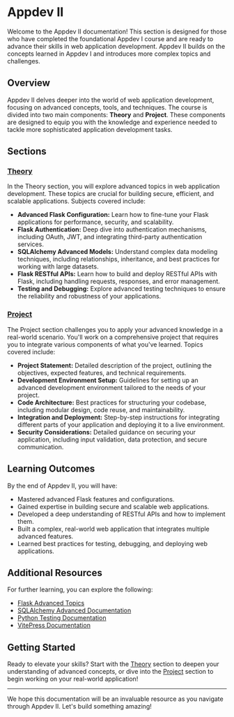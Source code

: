 # Appdev II

Welcome to the Appdev II documentation! This section is designed for those who have completed the foundational Appdev I course and are ready to advance their skills in web application development. Appdev II builds on the concepts learned in Appdev I and introduces more complex topics and challenges.

## Overview

Appdev II delves deeper into the world of web application development, focusing on advanced concepts, tools, and techniques. The course is divided into two main components: **Theory** and **Project**. These components are designed to equip you with the knowledge and experience needed to tackle more sophisticated application development tasks.

## Sections

### [Theory](./appdev-II-theory/index.md)

In the Theory section, you will explore advanced topics in web application development. These topics are crucial for building secure, efficient, and scalable applications. Subjects covered include:

- **Advanced Flask Configuration:** Learn how to fine-tune your Flask applications for performance, security, and scalability.
- **Flask Authentication:** Deep dive into authentication mechanisms, including OAuth, JWT, and integrating third-party authentication services.
- **SQLAlchemy Advanced Models:** Understand complex data modeling techniques, including relationships, inheritance, and best practices for working with large datasets.
- **Flask RESTful APIs:** Learn how to build and deploy RESTful APIs with Flask, including handling requests, responses, and error management.
- **Testing and Debugging:** Explore advanced testing techniques to ensure the reliability and robustness of your applications.

### [Project](./appdev-II-theory/project.md)

The Project section challenges you to apply your advanced knowledge in a real-world scenario. You'll work on a comprehensive project that requires you to integrate various components of what you've learned. Topics covered include:

- **Project Statement:** Detailed description of the project, outlining the objectives, expected features, and technical requirements.
- **Development Environment Setup:** Guidelines for setting up an advanced development environment tailored to the needs of your project.
- **Code Architecture:** Best practices for structuring your codebase, including modular design, code reuse, and maintainability.
- **Integration and Deployment:** Step-by-step instructions for integrating different parts of your application and deploying it to a live environment.
- **Security Considerations:** Detailed guidance on securing your application, including input validation, data protection, and secure communication.

## Learning Outcomes

By the end of Appdev II, you will have:

- Mastered advanced Flask features and configurations.
- Gained expertise in building secure and scalable web applications.
- Developed a deep understanding of RESTful APIs and how to implement them.
- Built a complex, real-world web application that integrates multiple advanced features.
- Learned best practices for testing, debugging, and deploying web applications.

## Additional Resources

For further learning, you can explore the following:

- [Flask Advanced Topics](https://flask.palletsprojects.com/en/latest/advanced/)
- [SQLAlchemy Advanced Documentation](https://docs.sqlalchemy.org/en/latest/orm/extensions/associationproxy.html)
- [Python Testing Documentation](https://docs.python.org/3/library/unittest.html)
- [VitePress Documentation](https://vitepress.dev/)

## Getting Started

Ready to elevate your skills? Start with the [Theory](./appdev-II-theory/index.md) section to deepen your understanding of advanced concepts, or dive into the [Project](./project/index.md) section to begin working on your real-world application!

---

We hope this documentation will be an invaluable resource as you navigate through Appdev II. Let's build something amazing!
